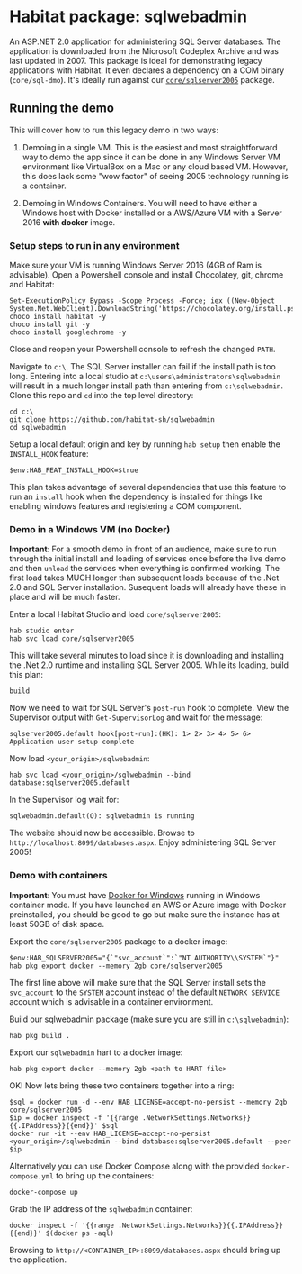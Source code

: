 # Habitat package: sqlwebadmin

An ASP.NET 2.0 application for administering SQL Server databases. The application is downloaded from the Microsoft Codeplex Archive and was last updated in 2007. This package is ideal for demonstrating legacy applications with Habitat. It even declares a dependency on a COM binary (`core/sql-dmo`). It's ideally run against our [`core/sqlserver2005`](https://github.com/habitat-sh/core-plans/tree/master/sqlserver2005) package.


## Running the demo

This will cover how to run this legacy demo in two ways:

1. Demoing in a single VM. This is the easiest and most straightforward way to demo the app since it can be done in any Windows Server VM environment like VirtualBox on a Mac or any cloud based VM. However, this does lack some "wow factor" of seeing 2005 technology running is a container.

1. Demoing in Windows Containers. You will need to have either a Windows host with Docker installed or a AWS/Azure VM with a Server 2016 **with docker** image.

### Setup steps to run in any environment

Make sure your VM is running Windows Server 2016 (4GB of Ram is advisable). Open a Powershell console and install Chocolatey, git, chrome and Habitat:

```
Set-ExecutionPolicy Bypass -Scope Process -Force; iex ((New-Object System.Net.WebClient).DownloadString('https://chocolatey.org/install.ps1'))
choco install habitat -y
choco install git -y
choco install googlechrome -y
```

Close and reopen your Powershell console to refresh the changed `PATH`.

Navigate to `c:\`. The SQL Server installer can fail if the install path is too long. Entering into a local studio at `c:\users\administrators\sqlwebadmin` will result in a much longer install path than entering from `c:\sqlwebadmin`. Clone this repo and `cd` into the top level directory:

```
cd c:\
git clone https://github.com/habitat-sh/sqlwebadmin
cd sqlwebadmin
```

Setup a local default origin and key by running `hab setup` then enable the `INSTALL_HOOK` feature:

```
$env:HAB_FEAT_INSTALL_HOOK=$true
```

This plan takes advantage of several dependencies that use this feature to run an `install` hook when the dependency is installed for things like enabling windows features and registering a COM component.

### Demo in a Windows VM (no Docker)

**Important**: For a smooth demo in front of an audience, make sure to run through the initial install and loading of services once before the live demo and then `unload` the services when everything is confirmed working. The first load takes MUCH longer than subsequent loads because of the .Net 2.0 and SQL Server installation. Susequent loads will already have these in place and will be much faster.

Enter a local Habitat Studio and load `core/sqlserver2005`:

```
hab studio enter
hab svc load core/sqlserver2005
```

This will take several minutes to load since it is downloading and installing the .Net 2.0 runtime and installing SQL Server 2005. While its loading, build this plan:

```
build
```

Now we need to wait for SQL Server's `post-run` hook to complete. View the Supervisor output with `Get-SupervisorLog` and wait for the message:

```
sqlserver2005.default hook[post-run]:(HK): 1> 2> 3> 4> 5> 6> Application user setup complete
```

Now load `<your_origin>/sqlwebadmin`:

```
hab svc load <your_origin>/sqlwebadmin --bind database:sqlserver2005.default
```

In the Supervisor log wait for:

```
sqlwebadmin.default(O): sqlwebadmin is running
```

The website should now be accessible. Browse to `http://localhost:8099/databases.aspx`. Enjoy administering SQL Server 2005!

### Demo with containers

**Important**: You must have [Docker for Windows](https://www.docker.com/docker-windows) running in Windows container mode. If you have launched an AWS or Azure image with Docker preinstalled, you should be good to go but make sure the instance has at least 50GB of disk space.

Export the `core/sqlserver2005` package to a docker image:

```
$env:HAB_SQLSERVER2005="{`"svc_account`":`"NT AUTHORITY\\SYSTEM`"}"
hab pkg export docker --memory 2gb core/sqlserver2005
```

The first line above will make sure that the SQL Server install sets the `svc_account` to the `SYSTEM` account instead of the default `NETWORK SERVICE` account which is advisable in a container environment.

Build our sqlwebadmin package (make sure you are still in `c:\sqlwebadmin`):

```
hab pkg build .
```

Export our `sqlwebadmin` hart to a docker image:

```
hab pkg export docker --memory 2gb <path to HART file>
```

OK! Now lets bring these two containers together into a ring:

```
$sql = docker run -d --env HAB_LICENSE=accept-no-persist --memory 2gb core/sqlserver2005
$ip = docker inspect -f '{{range .NetworkSettings.Networks}}{{.IPAddress}}{{end}}' $sql
docker run -it --env HAB_LICENSE=accept-no-persist <your_origin>/sqlwebadmin --bind database:sqlserver2005.default --peer $ip
```

Alternatively you can use Docker Compose along with the provided `docker-compose.yml` to bring up the containers:

```
docker-compose up
```

Grab the IP address of the `sqlwebadmin` container:

```
docker inspect -f '{{range .NetworkSettings.Networks}}{{.IPAddress}}{{end}}' $(docker ps -aql)
```

Browsing to `http://<CONTAINER_IP>:8099/databases.aspx` should bring up the application.

